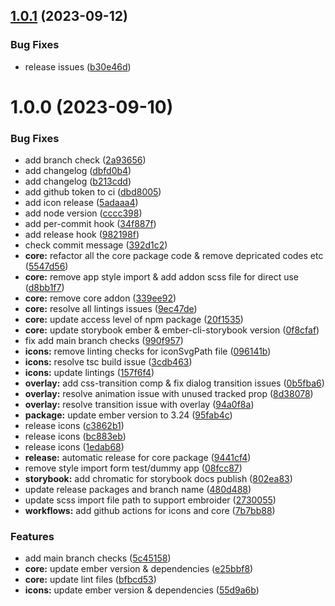 ## [1.0.1](https://github.com/LowBP/ember-elements/compare/@ember-elements/icons1@1.0.0...@ember-elements/icons1@1.0.1) (2023-09-12)


### Bug Fixes

* release issues ([b30e46d](https://github.com/LowBP/ember-elements/commit/b30e46dcbfdcd05f45047ce1ea5cd121157278f2))

# 1.0.0 (2023-09-10)


### Bug Fixes

* add branch check ([2a93656](https://github.com/LowBP/ember-elements/commit/2a936565b022a20a26632ba9a4c27450a3dfa195))
* add changelog ([dbfd0b4](https://github.com/LowBP/ember-elements/commit/dbfd0b42e2dd90867db31a4327aca18a9adcb060))
* add changelog ([b213cdd](https://github.com/LowBP/ember-elements/commit/b213cdd7640c8a982ac4e6a177e0e98bb4f478ab))
* add github token to ci ([dbd8005](https://github.com/LowBP/ember-elements/commit/dbd8005635e722e53ac456ba5f1c7450b151ea57))
* add icon release ([5adaaa4](https://github.com/LowBP/ember-elements/commit/5adaaa48d7390410a11ed69b977d6ce6e9133ca6))
* add node version ([cccc398](https://github.com/LowBP/ember-elements/commit/cccc39853b5dda516ad43eb0a7afe759b4ad04e5))
* add per-commit hook ([34f887f](https://github.com/LowBP/ember-elements/commit/34f887ff1116fc20836be1afdd48ec4804bf3c88))
* add release hook ([982198f](https://github.com/LowBP/ember-elements/commit/982198fea9d063e7c87fee7c9b9c62d4c34f6836))
* check commit message ([392d1c2](https://github.com/LowBP/ember-elements/commit/392d1c239e08a6b66c182ff3102979ecd624ee1c))
* **core:** refactor all the core package code & remove depricated codes etc ([5547d56](https://github.com/LowBP/ember-elements/commit/5547d560ef0c1cca035225126c6b8e148d4eb1c0))
* **core:** remove app style import & add addon scss file for direct use ([d8bb1f7](https://github.com/LowBP/ember-elements/commit/d8bb1f769d21990b6f6813a9f27bedc88c748dfc))
* **core:** remove core addon ([339ee92](https://github.com/LowBP/ember-elements/commit/339ee9289701ff69d79b25425bbbab26ae4d478d))
* **core:** resolve all lintings issues ([9ec47de](https://github.com/LowBP/ember-elements/commit/9ec47deeaa70147065e95bc472b102dd9f91a365))
* **core:** update access level of npm package ([20f1535](https://github.com/LowBP/ember-elements/commit/20f1535587c5d9a52c861f281cda2476f902d6d2))
* **core:** update storybook ember & ember-cli-storybook version ([0f8cfaf](https://github.com/LowBP/ember-elements/commit/0f8cfafe26b181f8708b74effb54ba3acced78ac))
* fix add main branch checks ([990f957](https://github.com/LowBP/ember-elements/commit/990f957b1a579fd31aa6befeab4850017ecae148))
* **icons:** remove linting checks for iconSvgPath file ([096141b](https://github.com/LowBP/ember-elements/commit/096141ba502275e0153cc53e34083aac301bd6ff))
* **icons:** resolve tsc build issue ([3cdb463](https://github.com/LowBP/ember-elements/commit/3cdb463d47c989aa4f3914d87e0e8964bbb3b84d))
* **icons:** update lintings ([157f6f4](https://github.com/LowBP/ember-elements/commit/157f6f4d2af741f605e488f8712926f964cdcb9e))
* **overlay:** add css-transition comp & fix dialog transition issues ([0b5fba6](https://github.com/LowBP/ember-elements/commit/0b5fba635acf3fb3338121435601be03ee6c0e88))
* **overlay:** resolve animation issue with unused tracked prop ([8d38078](https://github.com/LowBP/ember-elements/commit/8d38078c8ae382108515b4f85929b0966bf21e6e))
* **overlay:** resolve transition issue with overlay ([94a0f8a](https://github.com/LowBP/ember-elements/commit/94a0f8a8f67d228fb9a30a4186481e0e81f91da1))
* **package:** update ember version to 3.24 ([95fab4c](https://github.com/LowBP/ember-elements/commit/95fab4c19a6ad7c93d41fd08b6407371272cb9cf))
* release icons ([c3862b1](https://github.com/LowBP/ember-elements/commit/c3862b1a729669197d42914f9242929206ff924a))
* release icons ([bc883eb](https://github.com/LowBP/ember-elements/commit/bc883eb51c56d2ba0168e9e12503e06cf1cf3425))
* release icons ([1edab68](https://github.com/LowBP/ember-elements/commit/1edab68175fdfb3db8ca7fb712e2472a532a1d28))
* **release:** automatic release for core package ([9441cf4](https://github.com/LowBP/ember-elements/commit/9441cf487162d2e847c4a90ef0069de281a54197))
* remove style import form test/dummy app ([08fcc87](https://github.com/LowBP/ember-elements/commit/08fcc87b410c82623fbfa777445d06c2722b0b9e))
* **storybook:** add chromatic for storybook docs publish ([802ea83](https://github.com/LowBP/ember-elements/commit/802ea83c70e5873b223393a1ad511c66adf0be7f))
* update release packages and branch name ([480d488](https://github.com/LowBP/ember-elements/commit/480d4883d5c818c992b6f08e3d751cf1f9926002))
* update scss import file path to support embroider ([2730055](https://github.com/LowBP/ember-elements/commit/273005555acf9cf90e0c13ea528bfaec2a31fc5b))
* **workflows:** add github actions for icons and core ([7b7bb88](https://github.com/LowBP/ember-elements/commit/7b7bb88a619d624635d7b3f7528d16880539c797))


### Features

* add main branch checks ([5c45158](https://github.com/LowBP/ember-elements/commit/5c45158010a6de39f308e6c1a106125e545ea790))
* **core:** update ember version & dependencies ([e25bbf8](https://github.com/LowBP/ember-elements/commit/e25bbf8dbb3d184b364bb1457b250c0fd25ed2b0))
* **core:** update lint files ([bfbcd53](https://github.com/LowBP/ember-elements/commit/bfbcd536bf55f536df01df4ce7e7cdd45a146828))
* **icons:** update ember version & dependencies ([55d9a6b](https://github.com/LowBP/ember-elements/commit/55d9a6b1c9fe27227500105677556bcd2fc9ef24))
